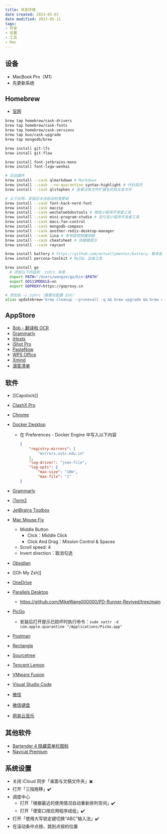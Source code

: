 ```yaml
---
title: 开发环境
date created: 2023-05-07
date modified: 2023-05-11
tags:
- 开发
- 设置
- 工具
- Mac
---
```


## 设备

- MacBook Pro（M1）
- 先更新系统

## Homebrew

- [官网](https://brew.sh/)

```bash
brew tap homebrew/cask-drivers
brew tap homebrew/cask-fonts
brew tap homebrew/cask-versions
brew tap buo/cask-upgrade
brew tap mongodb/brew

brew install git-lfs
brew install git-flow

brew install font-jetbrains-mono
brew install font-lxgw-wenkai

# 访达插件
brew install --cask qlmarkdown # Markdown
brew install --cask --no-quarantine syntax-highlight # 代码高亮
brew install --cask qlstephen # 查看没有文件扩展名的纯文本文件

# 以下应用，安装后关闭自动检查更新
brew install --cask font-hack-nerd-font
brew install --cask maczip
brew install --cask wechatwebdevtools # 微信小程序开发者工具
brew install --cask mini-program-studio # 支付宝小程序开发者工具
brew install --cask macs-fan-control
brew install --cask mongodb-compass
brew install --cask another-redis-desktop-manager
brew install --cask iina # 本地音视频播放器
brew install --cask cheatsheet # 快捷键提示
brew install --cask raycast

brew install battery # https://github.com/actuallymentor/battery，暂未使用
brew install percona-toolkit # MySQL 运维工具

brew install go
  # 添加以下内容到 .zshrc 末尾
  export PATH="/Users/wangze/go/bin:$PATH"
  export GO111MODULE=on
  export GOPROXY=https://goproxy.cn
```

```bash
# 添加到 ~/.zshrc（需要先配置 Zsh）
alias updatebrew='brew cleanup --prune=all -q && brew upgrade && brew cu -ay && brew uninstall node@14 node@16 node@18 node@19 --ignore-dependencies -f && brew cleanup --prune=all -q && npm update --location=global && omz update'
```

## AppStore

- [Bob - 翻译和 OCR](https://apps.apple.com/cn/app/bob-%E7%BF%BB%E8%AF%91%E5%92%8C-ocr-%E5%B7%A5%E5%85%B7/id1630034110?mt=12)
- [Grammarly](https://download-mac.grammarly.com/Grammarly.dmg)
- [iHosts](https://apps.apple.com/cn/app/ihosts-etc-hosts-%E7%BC%96%E8%BE%91%E5%99%A8/id1102004240?mt=12)
- [iShot Pro](https://apps.apple.com/cn/app/ishot-pro-%E4%B8%93%E4%B8%9A%E7%9A%84%E6%88%AA%E5%9B%BE%E8%B4%B4%E5%9B%BE%E5%BD%95%E5%B1%8F%E5%BD%95%E9%9F%B3ocr%E7%BF%BB%E8%AF%91%E5%8F%96%E8%89%B2%E5%B7%A5%E5%85%B7/id1611347086?mt=12)
- [PasteNow](https://apps.apple.com/us/app/pastenow-instant-clipboard/id1552536109)
- [WPS Office](https://apps.apple.com/cn/app/wps-office/id1443749478?mt=12)
- [Xmind](https://apps.apple.com/cn/app/xmind-%E6%80%9D%E7%BB%B4%E5%AF%BC%E5%9B%BE/id1327661892?mt=12)
- [滴答清单](https://apps.apple.com/cn/app/%E6%BB%B4%E7%AD%94%E6%B8%85%E5%8D%95-%E4%B8%93%E6%B3%A8%E6%97%B6%E9%97%B4%E7%AE%A1%E7%90%86%E5%92%8C%E6%97%A5%E5%8E%86%E6%8F%90%E9%86%92%E4%BA%8B%E9%A1%B9/id966085870?mt=12)

## 软件

- [[Capslock]]
- [ClashX Pro](https://install.appcenter.ms/users/clashx/apps/clashx-pro/distribution_groups/public)
- [Chrome](https://www.google.com/intl/zh-CN/chrome/)
- [Docker Desktop](https://www.docker.com/products/docker-desktop)
  - 在 Preferences - Docker Engine 中写入以下内容

    ```json
    {
        "registry-mirrors": [
            "mirrors.ustc.edu.cn"
        ],
        "log-driver": "json-file",
        "log-opts": {
            "max-size": "10m",
            "max-file": "1"
    }
    ```

- [Grammarly](https://app.grammarly.com/apps)
- [iTerm2](https://iterm2.com/)
- [JetBrains Toolbox](https://www.jetbrains.com/zh-cn/toolbox-app/)
- [Mac Mouse Fix](https://mousefix.org/)
  - Middle Button
    - Click：Middle Click
    - Click And Drag：Mission Control & Spaces
  - Scroll speed: 4
  - Invert direction：取消勾选
- [Obsidian](https://obsidian.md/)
- [[Oh My Zsh]]
- [OneDrive](https://www.microsoft.com/en-sg/microsoft-365/onedrive/download)
- [Parallels Desktop](https://www.parallels.cn/products/desktop/trial/)
  - <https://github.com/MikeWang000000/PD-Runner-Revived/tree/main>
- [PicGo](https://github.com/Molunerfinn/PicGo/releases)
  - 安装后打开提示已损坏时执行命令：`sudo xattr -d com.apple.quarantine "/Applications/PicGo.app"`
- [Postman](https://www.postman.com/downloads/)
- [Rectangle](https://rectangleapp.com/)
- [Sourcetree](https://www.sourcetreeapp.com/)
- [Tencent Lemon](https://lemon.qq.com/)
- [VMware Fusion](https://www.vmware.com/asean/products/fusion/fusion-evaluation.html)
- [Visual Studio Code](https://code.visualstudio.com/download)
- [微信](https://mac.weixin.qq.com/?lang=zh_CN)
- [微信键盘](https://z.weixin.qq.com/)
- [网易云音乐](https://music.163.com/#/download)

## 其他软件

- [Bartender 4 隐藏菜单栏图标](https://www.macbartender.com/)
- [Navicat Premium](https://www.navicat.com/en/products/navicat-premium)

## 系统设置

- 关闭 iCloud 同步「桌面与文稿文件夹」✖️
- 打开「三指拖移」✔️
- 调度中心
  - 打开「根据最近的使用情况自动重新排列空间」✔️
  - 打开「使窗口按应用程序成组」✔️
- 打开「使用大写锁定键切换“ABC”输入法」✔️
- 在滚动条中点按，跳到点按的位置
